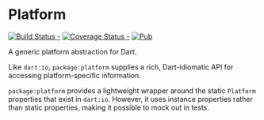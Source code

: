 # Platform

[![Build Status -](https://travis-ci.org/google/platform.dart.svg?branch=master)](https://travis-ci.org/google/platform.dart)
[![Coverage Status -](https://coveralls.io/repos/github/google/platform.dart/badge.svg?branch=master)](https://coveralls.io/github/google/platform.dart?branch=master)
[![Pub](https://img.shields.io/pub/v/platform.svg)](https://pub.dartlang.org/packages/platform)

A generic platform abstraction for Dart.

Like `dart:io`, `package:platform` supplies a rich, Dart-idiomatic API for
accessing platform-specific information.

`package:platform` provides a lightweight wrapper around the static `Platform`
properties that exist in `dart:io`. However, it uses instance properties rather
than static properties, making it possible to mock out in tests.
